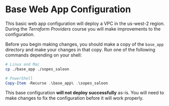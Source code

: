 # Base Web App Configuration

This basic web app configuration will deploy a VPC in the us-west-2 region. During the *Terraform Providers* course you will make improvements to the configuration.

Before you begin making changes, you should make a copy of the `base_app` directory and make your changes in that copy. Run one of the following commands depending on your shell:

```bash
# Linux and Mac
cp ./base_app ./sopes_saloon
```

```powershell
# PowerShell
Copy-Item -Recurse .\base_app\ .\sopes_saloon
```

This base configuration **will not deploy successfully** as-is. You will need to make changes to fix the configuration before it will work properly.
